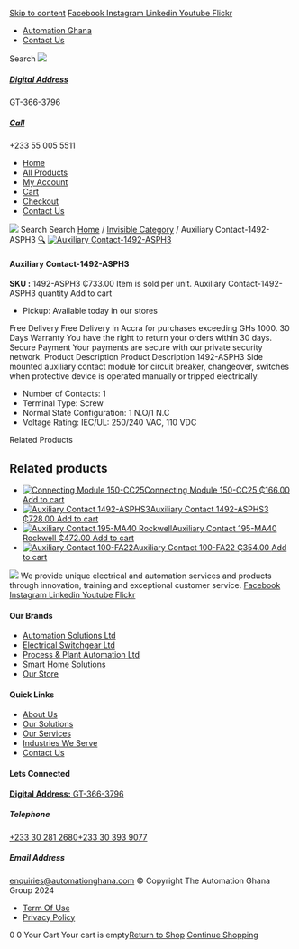 [Skip to content](https://store.automationghana.com/product/auxiliary-contact-1492-asph3/#content)
[ Facebook ](https://www.facebook.com/automationgh/) [ Instagram ](https://www.instagram.com/automationgh/) [ Linkedin ](https://www.linkedin.com/company/the-automation-ghana-limited/) [ Youtube ](https://www.youtube.com/channel/UCurrRDUSm5oIW39VXjn1u0w) [ Flickr ](https://www.flickr.com/photos/181794037@N07/)
  * [ Automation Ghana ](https://automationghana.com)
  * [ Contact Us ](https://store.automationghana.com/contact/)


Search
[ ![](https://store.automationghana.com/wp-content/uploads/2024/04/Website-TAGG-Logo-BLUE.png) ](https://store.automationghana.com/)
[ ](https://maps.app.goo.gl/m4xeaagWCNbLk4jM6)
#####  [ Digital Address ](https://maps.app.goo.gl/m4xeaagWCNbLk4jM6)
GT-366-3796 
[ ](tel:+233550055511)
#####  [ Call ](tel:+233550055511)
+233 55 005 5511 
  * [Home](https://store.automationghana.com/)
  * [All Products](https://store.automationghana.com/shop/)
  * [My Account](https://store.automationghana.com/my-account/)
  * [Cart](https://store.automationghana.com/cart/)
  * [Checkout](https://store.automationghana.com/checkout/)
  * [Contact Us](https://store.automationghana.com/contact/)


[![](https://store.automationghana.com/wp-content/uploads/2024/04/AutomationGhana_logo_white.png)](https://store.automationghana.com)
Search
Search
[Home](https://store.automationghana.com) / [Invisible Category](https://store.automationghana.com/product-category/invisible-category/) / Auxiliary Contact-1492-ASPH3
[🔍](https://store.automationghana.com/product/auxiliary-contact-1492-asph3/)
[![Auxiliary Contact-1492-ASPH3](https://store.automationghana.com/wp-content/uploads/2020/12/1492-ASPH3.jpg)](https://store.automationghana.com/wp-content/uploads/2020/12/1492-ASPH3.jpg)
####  Auxiliary Contact-1492-ASPH3 
**SKU :** 1492-ASPH3 
₵733.00
Item is sold per unit.
Auxiliary Contact-1492-ASPH3 quantity
Add to cart
  * Pickup: Available today in our stores


Free Delivery 
Free Delivery in Accra for purchases exceeding GHs 1000. 
30 Days Warranty 
You have the right to return your orders within 30 days. 
Secure Payment 
Your payments are secure with our private security network. 
Product Description
Product Description
1492-ASPH3 Side mounted auxiliary contact module for circuit breaker, changeover, switches when protective device is operated manually or tripped electrically. 
  * Number of Contacts: 1
  * Terminal Type: Screw
  * Normal State Configuration: 1 N.O/1 N.C
  * Voltage Rating: IEC/UL: 250/240 VAC, 110 VDC


Related Products 
## Related products
  * [![Connecting Module 150-CC25](https://store.automationghana.com/wp-content/uploads/2020/12/150-CC25.jpg)Connecting Module 150-CC25 ₵166.00 ](https://store.automationghana.com/product/connecting-module-150-cc25/)
[Add to cart](https://store.automationghana.com/product/auxiliary-contact-1492-asph3/?add-to-cart=2987)
  * [![Auxiliary Contact 1492-ASPHS3](https://store.automationghana.com/wp-content/uploads/2020/12/1492-ASPHS3-300x300.jpg)Auxiliary Contact 1492-ASPHS3 ₵728.00 ](https://store.automationghana.com/product/auxiliary-contact-1492-asphs3/)
[Add to cart](https://store.automationghana.com/product/auxiliary-contact-1492-asph3/?add-to-cart=2969)
  * [![Auxiliary Contact 195-MA40 Rockwell](https://store.automationghana.com/wp-content/uploads/2020/11/195-MA40.jpg)Auxiliary Contact 195-MA40 Rockwell ₵472.00 ](https://store.automationghana.com/product/auxiliary-contact-195-ma40/)
[Add to cart](https://store.automationghana.com/product/auxiliary-contact-1492-asph3/?add-to-cart=2944)
  * [![Auxiliary Contact 100-FA22](https://store.automationghana.com/wp-content/uploads/2020/11/100-FA22-e1624027345370.jpg)Auxiliary Contact 100-FA22 ₵354.00 ](https://store.automationghana.com/product/auxiliary-contact-100-fa22-rockwell/)
[Add to cart](https://store.automationghana.com/product/auxiliary-contact-1492-asph3/?add-to-cart=2935)


![](https://store.automationghana.com/wp-content/uploads/2024/04/AutomationGhana_logo_white.png)
We provide unique electrical and automation services and products through innovation, training and exceptional customer service.
[ Facebook ](https://www.facebook.com/automationgh/) [ Instagram ](https://www.instagram.com/automationgh/) [ Linkedin ](https://www.linkedin.com/company/the-automation-ghana-limited/) [ Youtube ](https://www.youtube.com/channel/UCurrRDUSm5oIW39VXjn1u0w) [ Flickr ](https://www.flickr.com/photos/181794037@N07/)
#### Our Brands
  * [ Automation Solutions Ltd ](https://store.automationghana.com/product/auxiliary-contact-1492-asph3/)
  * [ Electrical Switchgear Ltd ](https://store.automationghana.com/product/auxiliary-contact-1492-asph3/)
  * [ Process & Plant Automation Ltd ](https://store.automationghana.com/product/auxiliary-contact-1492-asph3/)
  * [ Smart Home Solutions ](https://store.automationghana.com/product/auxiliary-contact-1492-asph3/)
  * [ Our Store ](https://store.automationghana.com/product/auxiliary-contact-1492-asph3/)


#### Quick Links
  * [ About Us ](https://store.automationghana.com/product/auxiliary-contact-1492-asph3/)
  * [ Our Solutions ](https://store.automationghana.com/product/auxiliary-contact-1492-asph3/)
  * [ Our Services ](https://store.automationghana.com/product/auxiliary-contact-1492-asph3/)
  * [ Industries We Serve ](https://store.automationghana.com/product/auxiliary-contact-1492-asph3/)
  * [ Contact Us ](https://store.automationghana.com/product/auxiliary-contact-1492-asph3/)


#### Lets Connected
[**Digital Address:** GT-366-3796](https://maps.app.goo.gl/m4xeaagWCNbLk4jM6)
#####  Telephone 
[ +233 30 281 2680](tel:+233302812680)[+233 30 393 9077](https://store.automationghana.com/product/auxiliary-contact-1492-asph3/+233303939077)
#####  Email Address 
enquiries@automationghana.com 
© Copyright The Automation Ghana Group 2024
  * [ Term Of Use ](https://store.automationghana.com/product/auxiliary-contact-1492-asph3/)
  * [ Privacy Policy ](https://store.automationghana.com/product/auxiliary-contact-1492-asph3/)


0
0
Your Cart
Your cart is empty[Return to Shop](https://store.automationghana.com/shop/)
[Continue Shopping](https://store.automationghana.com/product/auxiliary-contact-1492-asph3/)
